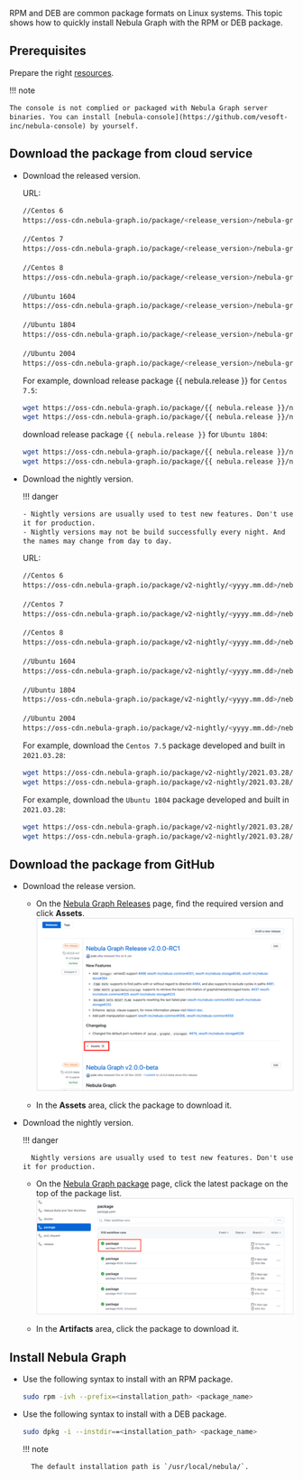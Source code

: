 RPM and DEB are common package formats on Linux systems. This topic shows how to quickly install Nebula Graph with the RPM or DEB package.

## Prerequisites

Prepare the right [resources](../4.deployment-and-installation/1.resource-preparations.md).

!!! note

    The console is not complied or packaged with Nebula Graph server binaries. You can install [nebula-console](https://github.com/vesoft-inc/nebula-console) by yourself.

## Download the package from cloud service

* Download the released version.

    URL: 

    ```bash
    //Centos 6 
    https://oss-cdn.nebula-graph.io/package/<release_version>/nebula-graph-<release_version>.el6.x86_64.rpm

    //Centos 7
    https://oss-cdn.nebula-graph.io/package/<release_version>/nebula-graph-<release_version>.el7.x86_64.rpm

    //Centos 8
    https://oss-cdn.nebula-graph.io/package/<release_version>/nebula-graph-<release_version>.el8.x86_64.rpm

    //Ubuntu 1604
    https://oss-cdn.nebula-graph.io/package/<release_version>/nebula-graph-<release_version>.ubuntu1604.amd64.deb

    //Ubuntu 1804
    https://oss-cdn.nebula-graph.io/package/<release_version>/nebula-graph-<release_version>.ubuntu1804.amd64.deb

    //Ubuntu 2004
    https://oss-cdn.nebula-graph.io/package/<release_version>/nebula-graph-<release_version>.ubuntu2004.amd64.deb
    ```

    For example, download release package {{ nebula.release }} for `Centos 7.5`: 

    ```bash
    wget https://oss-cdn.nebula-graph.io/package/{{ nebula.release }}/nebula-graph-{{ nebula.release }}.el7.x86_64.rpm
    wget https://oss-cdn.nebula-graph.io/package/{{ nebula.release }}/nebula-graph-{{ nebula.release }}.el7.x86_64.rpm.sha256sum.txt
    ```

    download release package `{{ nebula.release }}` for `Ubuntu 1804`: 

    ```bash
    wget https://oss-cdn.nebula-graph.io/package/{{ nebula.release }}/nebula-graph-{{ nebula.release }}.ubuntu1804.amd64.deb
    wget https://oss-cdn.nebula-graph.io/package/{{ nebula.release }}/nebula-graph-{{ nebula.release }}.ubuntu1804.amd64.deb.sha256sum.txt
    ```

* Download the nightly version.

  !!! danger

      - Nightly versions are usually used to test new features. Don't use it for production.
      - Nightly versions may not be build successfully every night. And the names may change from day to day.

    URL: 

    ```bash
    //Centos 6 
    https://oss-cdn.nebula-graph.io/package/v2-nightly/<yyyy.mm.dd>/nebula-graph-<yyyy.mm.dd>-nightly.el6.x86_64.rpm

    //Centos 7
    https://oss-cdn.nebula-graph.io/package/v2-nightly/<yyyy.mm.dd>/nebula-graph-<yyyy.mm.dd>-nightly.el7.x86_64.rpm

    //Centos 8
    https://oss-cdn.nebula-graph.io/package/v2-nightly/<yyyy.mm.dd>/nebula-graph-<yyyy.mm.dd>-nightly.el8.x86_64.rpm

    //Ubuntu 1604
    https://oss-cdn.nebula-graph.io/package/v2-nightly/<yyyy.mm.dd>/nebula-graph-<yyyy.mm.dd>-nightly.ubuntu1604.amd64.deb

    //Ubuntu 1804
    https://oss-cdn.nebula-graph.io/package/v2-nightly/<yyyy.mm.dd>/nebula-graph-<yyyy.mm.dd>-nightly.ubuntu1804.amd64.deb

    //Ubuntu 2004
    https://oss-cdn.nebula-graph.io/package/v2-nightly/<yyyy.mm.dd>/nebula-graph-<yyyy.mm.dd>-nightly.ubuntu2004.amd64.deb
    ```

    For example, download the `Centos 7.5` package developed and built in `2021.03.28`: 

    ```bash
    wget https://oss-cdn.nebula-graph.io/package/v2-nightly/2021.03.28/nebula-graph-2021.03.28-nightly.el7.x86_64.rpm
    wget https://oss-cdn.nebula-graph.io/package/v2-nightly/2021.03.28/nebula-graph-2021.03.28-nightly.el7.x86_64.rpm.sha256sum.txt
    ```

    For example, download the `Ubuntu 1804` package developed and built in `2021.03.28`: 

    ```bash
    wget https://oss-cdn.nebula-graph.io/package/v2-nightly/2021.03.28/nebula-graph-2021.03.28-nightly.ubuntu1804.amd64.deb
    wget https://oss-cdn.nebula-graph.io/package/v2-nightly/2021.03.28/nebula-graph-2021.03.28-nightly.ubuntu1804.amd64.deb.sha256sum.txt
    ```

## Download the package from GitHub

* Download the release version.
  
    + On the [Nebula Graph Releases](https://github.com/vesoft-inc/nebula-graph/releases) page, find the required version and click **Assets**.
    ![Select a Nebula Graph release version](https://github.com/vesoft-inc/nebula-docs/blob/master/docs-2.0/figs/4.deployment-and-installation/2.complie-and-install-nebula-graph/2.install-nebula-graph-by-rpm-or-deb/releases-page.png?raw=true)

    + In the **Assets** area, click the package to download it.

* Download the nightly version.

  !!! danger

        Nightly versions are usually used to test new features. Don't use it for production.

    + On the [Nebula Graph package](https://github.com/vesoft-inc/nebula/actions/workflows/package.yaml) page, click the latest package on the top of the package list.
    ![Select a Nebula Graph nightly version](https://github.com/vesoft-inc/nebula-docs/blob/master/docs-2.0/figs/4.deployment-and-installation/2.complie-and-install-nebula-graph/2.install-nebula-graph-by-rpm-or-deb/nightly-page.png?raw=true)

    + In the **Artifacts** area, click the package to download it.

## Install Nebula Graph

* Use the following syntax to install with an RPM package.

    ```bash
    sudo rpm -ivh --prefix=<installation_path> <package_name>
    ```

* Use the following syntax to install with a DEB package.

    ```bash
    sudo dpkg -i --instdir==<installation_path> <package_name>
    ```

  !!! note

        The default installation path is `/usr/local/nebula/`.
